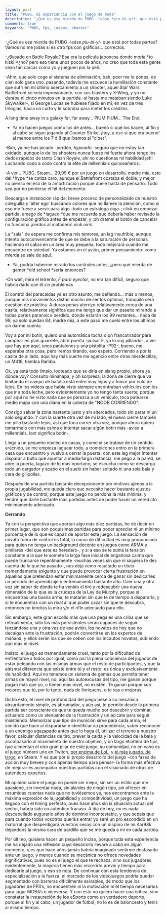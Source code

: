 ```yaml
---
layout: post
title: "PUBG, mi experiencia con el juego de moda"
description: "¿Qué es esa mierda de PUBG -leáse *piu-bi-yi*- que está por todas partes? Vamos no me jodas si es otro fps con gráficos... correctos."
comments: true
keywords: "PUBG, fps, juegos, shooter"
---
```


-¿Qué es esa mierda de PUBG -leáse *piu-bi-yi*- que está por todas partes? Vamos no me jodas si es otro fps con gráficos... correctos.

-¿Basado en Battle Royale? Esa era la película japonesa donde moría *to kiski *¿no? pero eso tiene unos pocos de años, no creo que toda esta gente sean tan carcas como yo y jueguen por la peli.

-Ahm, que solo coge el sistema de eliminación, bah, peor me lo pones, de cien solo gana uno, pasando, todavía me escuece la humillación constante que sufrí en mi último acercamiento a un shooter, aquel Star Wars Battlefront se veía impresionante, con sus blasters y X-Wing, y yo no duraba ni cinco minutos en la partida -si hasta me mataban siendo Luke Skywalker-, si George Lucas se hubiese fijado en mí, en vez de tres trilogías, hacía un corto y le sobraba para meter los créditos.

A long time away in a galaxy far, far away… PIUM PIUM… The End.

- Ya no hacen juegos como los de antes… bueno sí que los hacen, al fin y al cabo se sigue jugando al Counter Strike, ¡hey, a ese si que era bueno! al menos entre los 7 ó 8 que íbamos al "ciber".

-Bah, ya me has picado -perdón, *hypeado-* seguro que no estoy tan oxidado, aunque lo de los shooters nunca fuese mi fuerte ahora tengo los dedos rápidos de tanto Clash Royale, ahí no cuestionas mi habilidad ¡eh! Luchando codo a codo contra la élite de millennials quinceañeros.

-A ver… PUBG, Steam… 29,99 € por un juego en desarrollo, madre mía, esto del *hype *se cotiza caro, aunque el Battlefront costaba el doble, y mejor no pienso en eso de la amortización porque duele hasta de pensarlo. Todo sea por no perderse el hit del momento.

Descarga e instalación rápida; breve proceso de personalizado de nuestro coleguilla y ‘alter ego’ buscando colores que no llamen la atención, como si eso me fuese a servir para algo -todo un estratega oiga-; click en empezar partida, amago de *lagueo *que me recuerda que debería haber revisado la configuración gráfica antes de empezar, y ¡oh drama! el botón de cancelar no funciona ¡cerdos al matadero! oink oink.

La "sala" de espera me confirma mis temores, un lag insufrible, aunque intento autoconvencerme de que se debe a la saturación de personas haciendo el cabra en un área muy pequeña, todo mejorará cuando me encuentre en soledad. Ya estamos en el avión, primer pensamiento: como mierda se sale de aquí.

- Ya, podría haberme mirado los controles antes, ¿pero qué mierda de gamer *old school *sería entonces?

-Oh wait, mira el letrerito, *F para eyectar*, no era tan difícil, seguro que habría dado con él sin problemas  <Eyectandooooo>

El control del paracaídas ya es otro asunto, me defiendo… más o menos, aunque mis movimientos distan mucho de ser los óptimos, tranquilo será cuestión de práctica. A duras penas aterrizo relativamente cerca de una casita, relativamente significa que me tengo que dar un paseito mirando a todas partes paranoico perdido, dónde estarán los 99 restantes… nada de 99, ya solo quedan 84, madre mía, a este paso me cuelo entre los últimos sin darme cuenta.

Voy a por mi botín, quiero una automática tocha o un francotirador para campear en plan guarrete, abrir puerta -pulsar F, ya lo voy pillando-, a ver que hay por aquí, unos pantalones y una pistolita -P92-, bueno, me esperaba otra cosa, pero iremos tirando, eso espero. Corriendo a por la casita de al lado, aquí hay más suerte me agencio entre otras mierdecillas, un M416, tiembla Rambo.

Ok, ya está todo limpio, looteado que se diría en slang propio, ahora ¿a dónde voy? Consulto minimapa, y oh sorpresa, la zona de cierre que va limitando el campo de batalla está entre muy lejos y a tomar por culo de lejos. En los videos que había visto siempre encontraban vehículos con los que ir a toda leche, pero evidentemente yo no tengo tanta suerte, porque por aquí no he visto nada que se parezca a un vehículo, toca patearse medio mapa con una diana en la cabeza de "NOOB CORRIENDO".

Consigo salvar la zona bastante justo y sin altercados, todo sin parar ni un solo segundo. Y con la suerte otra vez de mi lado, el nuevo cierre también me pilla bastante lejos, así que toca correr otra vez, aunque ahora quiero tomarmelo con más calma e intentar sacar algún botín más -aviso a millennials, loot significa botín-.

Llego a un pequeño núcleo de casas, y como si se tratase de un sentido arácnido, se me empieza laguear todo, a trompicones entro en la primera casa que encuentro y vuelvo a cerrar la puerta, con este lag mejor intentar disparar a bulto que apuntar a media/larga distancia, me pego a la pared, se abre la puerta, lagazo de lo más oportuno, se escucha como se descarga todo un cargador  y acabo en el suelo sin haber soltado ni una sola bala y cara de gilipollas.

Después de una partida bastante decepcionante por motivos ajenos a la propia jugabilidad, me queda claro que necesito hacer bastante ajustes gráficos y de control, porque este juego no perdona la más mínima, y tendré que darle bastante más partidas antes de poder hacer un veredicto mínimamente adecuado.

**Cerrando**

Ya con la perspectiva que aportan algo más diez partidas, he de decir en primer lugar, que son poquísimas partidas para poder apreciar ni un mínimo porcentaje de lo que es capaz de aportar este juego. La sensación de novato fuera de control es total, la curva de dificultad es muy pronunciada para quien no tenga un background decente en juegos como ARMA y similares -del que este es heredero-, y si a eso se le suma la tensión constante a la que te somete la larga fase inicial de engañosa calma que puede truncarse repentinamente -muchas veces sin que ni siquiera te des cuenta de lo que ha pasado-, nos deja como resultado un título tremendamente exigente y que puede provocar cierta frustración en aquellos que pretendan estar mínimamente cerca de ganar sin dedicarles un periodo de aprendizaje y entrenamiento bastante alto. Caer una y otra vez sin saber de dónde te ha venido el tiro y redescubrir una nueva dimensión de lo que es la crudeza de la Ley de Murphy, porque si encuentras una buena arma, te matarán sin que te dé tiempo a dispararla, y si te encuentras con un rival al que poder cazar sin que te descubra, entonces no tendrás la mira y/o el rifle adecuado para ello.

Sin embargo, este gran escollo más que una pega es una criba que se retroalimenta, sólo los más persistentes serán capaces de seguir lanzándose una y otra vez de ese avión, los novatos de hoy que no decaigan ante la frustración, podrán convertirse en los expertos de mañana, y ellos serán los que se ceben con los incautos novatos, subiendo aún más el nivel.

Insisto, el juego es tremendamente cruel, tanto por la dificultad de enfrentarse a todos por igual, como por la plena conciencia del jugador de estar peleando con las mismas armas que el resto de participantes, y que la abismal diferencia que existe entre tú y el resto, es única y exclusivamente de habilidad. Aquí no tenemos un sistema de gemas que permita tener armas de mayor nivel, no, aquí las autoexcusas del tipo, me ganan porque pagan más que yo, o tienen más nivel, no existen. Te ganan porque son mejores que tú, por lo tanto, nada de lloriqueos, o te vas o mejoras.

Dicho esto, el nivel de profundidad del juego pese a su mecánica absurdamente simple, es abrumador, y aún así, te permite desde la primera partida ser consciente de que te queda mucho por descubrir y dominar, actuando como un atenuante de la frustración y un acicate para seguir insistiendo. Memorizar que tipo de munición sirve para cada arma, el sonido que hace al dispararse e identificar su procedencia, saber reconocer a un enemigo agazapado antes que lo haga él, utilizar el terreno a nuestro favor, calcular distancias de tiro, prever la caída y la velocidad de la bala y acompasarlo al movimiento de nuestro objetivo, y un largo etcétera de tips, que alimentan el otro gran pilar de este juego, su comunidad, no en vano es el juego número uno en Twitch, [por encima de LoL](https://esportsobserver.com/watched-twitch-content-week-september-18-24-2017/), y [el más jugado, de largo](http://store.steampowered.com/stats/?l=spanish), en Steam. Y es que por el propio desarrollo del juego -con fases de acción muy breves y con apenas tiempo para pensar- la forma más efectiva de mejorar es acompañar nuestras partidas con el visionado de otras de auténticos expertos.

Mi opinión sobre el juego no puede ser mejor, sin ser un estilo que me apasione, sin inventar nada, sin alardes de ningún tipo, sin ofrecer en resumidas cuentas nada que no tuviésemos ya, nos encontramos ante la máxima expresión de la jugabilidad y competitividad, un juego que ha llegado con el timing perfecto, pues hace años sin la situación actual del sector, habría sido un auténtico fracaso. A día de hoy, no es nada descabellado augurarle años de dominio incontestable, y que sepais que para cuando todos vosotros queráis entrar yo seré un pro escondido en un matorral que desperdigará vuestros sesos con un disparo de mi Kar98k dejandoos la misma cara de pardillo que se me queda a mi en cada partida.

Por último, quisiera hacer un pequeño inciso, porque toda esta experiencia me ha dejado una reflexión cuyo desarrollo llevaré a cabo en algún momento, y es que hace años jamás habría imaginado sentirme desfasado ante un juego, y menos cuando su mecánica no ofrece novedades significativas, pues no es el juego el que te rechaza, sino sus jugadores, evidentemente, la mayoría tienen más recorrido previo y tiempo para dedicarle al juego, y eso se nota. De continuar con esta tendencia de especialización a la fuerza, el mercado de los videojuegos podría quedar segmentado con barreras difícilmente salvables, de modo que los jugadores de FPS’s, no encuentren ni la motivación ni el tiempo necesarios para jugar MOBA’s o viceversa. Y con esto no quiero hacer una crítica, sino constatar la instauración de los eSports como un verdadero deporte, porque al fin y al cabo, un jugador de fútbol, no lo es de baloncesto y tenis al mismo tiempo.
